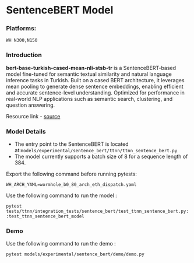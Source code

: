 # SentenceBERT Model

### Platforms:
    WH N300,N150

### Introduction

**bert-base-turkish-cased-mean-nli-stsb-tr** is a SentenceBERT-based model fine-tuned for semantic textual similarity and natural language inference tasks in Turkish. Built on a cased BERT architecture, it leverages mean pooling to generate dense sentence embeddings, enabling efficient and accurate sentence-level understanding. Optimized for performance in real-world NLP applications such as semantic search, clustering, and question answering.

Resource link - [source](https://huggingface.co/emrecan/bert-base-turkish-cased-mean-nli-stsb-tr)

### Model Details

- The entry point to the SentenceBERT is located at:`models/experimental/sentence_bert/ttnn/ttnn_sentence_bert.py`
- The model currently supports a batch size of 8 for a sequence length of 384.

Export the following command before running pytests:

`WH_ARCH_YAML=wormhole_b0_80_arch_eth_dispatch.yaml`

Use the following command to run the model :

`pytest tests/ttnn/integration_tests/sentence_bert/test_ttnn_sentence_bert.py::test_ttnn_sentence_bert_model`

### Demo

Use the following command to run the demo :

`pytest models/experimental/sentence_bert/demo/demo.py`
